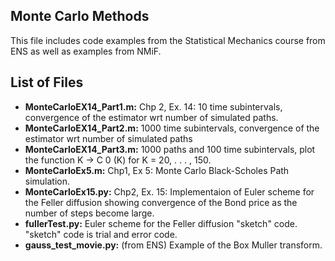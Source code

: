 ## Monte Carlo Methods
This file includes code examples from the Statistical Mechanics course from ENS as well as examples from NMiF.

## List of Files
* **MonteCarloEX14_Part1.m:** Chp 2, Ex. 14: 10 time subintervals, convergence of the estimator wrt number of simulated paths.
* **MonteCarloEX14_Part2.m:** 1000 time subintervals, convergence of the estimator wrt number of simulated paths
* **MonteCarloEX14_Part3.m:** 1000 paths and 100 time subintervals, plot the function K → C 0 (K) for K = 20, . . . , 150.
* **MonteCarloEx5.m:** Chp1, Ex 5: Monte Carlo Black-Scholes Path simulation.
* **MonteCarloEx15.py:** Chp2, Ex. 15: Implementaion of Euler scheme for the Feller diffusion showing convergence of the Bond price as the number of steps become large.
* **fullerTest.py:** Euler scheme for the Feller diffusion "sketch" code. "sketch" code is trial and error code.
* **gauss_test_movie.py:** (from ENS) Example of the Box Muller transform.


 

